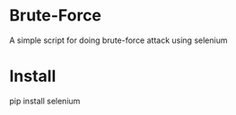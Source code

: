 # Brute-Force
A simple script for doing brute-force attack using selenium
# Install
pip install selenium
